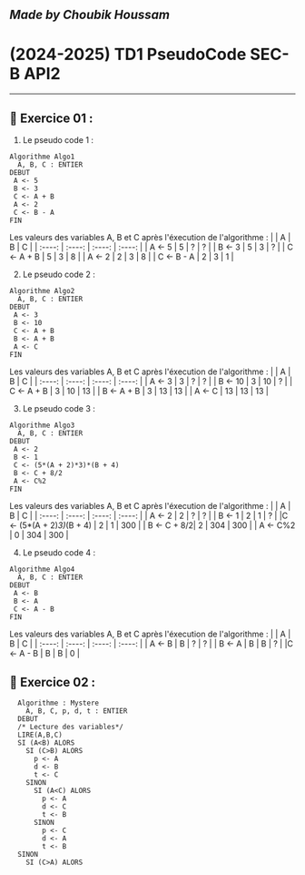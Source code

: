 
## ***Made by Choubik Houssam***  
# **(2024-2025)** TD1 PseudoCode SEC-B API2


---

## 🌟 **Exercice 01 :**  
1. Le pseudo code 1 :
  ```
  Algorithme Algo1
    A, B, C : ENTIER
  DEBUT
   A <- 5
   B <- 3
   C <- A + B
   A <- 2
   C <- B - A
  FIN
  ```
  Les valeurs des variables A, B et C après l'éxecution de l'algorithme :
  |      | A | B | C |
  | :----:  |    :----:   |    :----:  |  :----:  |
  | A <- 5  | 5 | ? | ? |
  | B <- 3 | 5 | 3 | ? |
  | C <- A + B | 5 | 3 | 8 |
  | A <- 2 | 2 | 3 | 8 |
  | C <- B - A | 2 | 3 | 1 |

   2. Le pseudo code 2 :
  ```
  Algorithme Algo2
    A, B, C : ENTIER
  DEBUT
   A <- 3
   B <- 10
   C <- A + B
   B <- A + B
   A <- C
  FIN
  ```

  Les valeurs des variables A, B et C après l'éxecution de l'algorithme :
  |      | A | B | C |
  | :----:  |    :----:   |    :----:  |  :----:  |
  | A <- 3 | 3 | ? | ? |
  | B <- 10 | 3 | 10 | ? |
  | C <- A + B | 3 | 10 | 13 |
  | B <- A + B | 3 | 13 | 13 |
  | A <- C | 13 | 13 | 13 |

   3. Le pseudo code 3 :
  ```
  Algorithme Algo3
    A, B, C : ENTIER
  DEBUT
   A <- 2
   B <- 1
   C <- (5*(A + 2)*3)*(B + 4)
   B <- C + 8/2
   A <- C%2
  FIN
  ```

  Les valeurs des variables A, B et C après l'éxecution de l'algorithme :
  |      | A | B | C |
  | :----:  |    :----:   |    :----:  |  :----:  |
  | A <- 2 | 2 | ? | ? |
  | B <- 1 | 2 | 1 | ? |
  |C <- (5*(A + 2)*3)*(B + 4) | 2 | 1 | 300 |
  | B <- C + 8/2| 2 | 304 | 300 |
  | A <- C%2 | 0 | 304 | 300 |

   4. Le pseudo code 4 :
  ```
  Algorithme Algo4
    A, B, C : ENTIER
  DEBUT
   A <- B
   B <- A
   C <- A - B
  FIN
  ```

  Les valeurs des variables A, B et C après l'éxecution de l'algorithme :
  |      | A | B | C |
  | :----:  |    :----:   |    :----:  |  :----:  |
  | A <- B | B | ? | ? |
  | B <- A | B | B | ? |
  |C <- A - B | B | B | 0 |

## 🌟 **Exercice 02 :** 
```
  Algorithme : Mystere
    A, B, C, p, d, t : ENTIER
  DEBUT
  /* Lecture des variables*/
  LIRE(A,B,C)
  SI (A<B) ALORS
    SI (C>B) ALORS
      p <- A
      d <- B
      t <- C
    SINON
      SI (A<C) ALORS
        p <- A
        d <- C
        t <- B
      SINON
        p <- C
        d <- A
        t <- B
  SINON
    SI (C>A) ALORS

  ```
